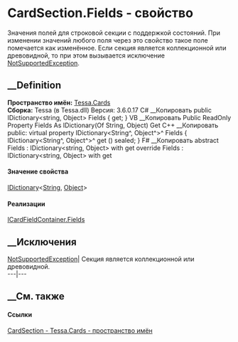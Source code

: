 # CardSection.Fields - свойство
Значения полей для строковой секции с поддержкой состояний. При изменении
значений любого поля через это свойство такое поле помечается как изменённое.
Если секция является коллекционной или древовидной, то при этом вызывается
исключение
[NotSupportedException](https://learn.microsoft.com/dotnet/api/system.notsupportedexception).
## __Definition
 **Пространство имён:** [Tessa.Cards](N_Tessa_Cards.htm)  
 **Сборка:** Tessa (в Tessa.dll) Версия: 3.6.0.17
C# __Копировать
     public IDictionary<string, Object> Fields { get; }
VB __Копировать
     Public ReadOnly Property Fields As IDictionary(Of String, Object)
    	Get
C++ __Копировать
     public:
    virtual property IDictionary<String^, Object^>^ Fields {
    	IDictionary<String^, Object^>^ get () sealed;
    }
F# __Копировать
     abstract Fields : IDictionary<string, Object> with get
    override Fields : IDictionary<string, Object> with get
#### Значение свойства
[IDictionary](https://learn.microsoft.com/dotnet/api/system.collections.generic.idictionary-2)<[String](https://learn.microsoft.com/dotnet/api/system.string),
[Object](https://learn.microsoft.com/dotnet/api/system.object)>
#### Реализации
[ICardFieldContainer.Fields](P_Tessa_Cards_ICardFieldContainer_Fields.htm)  
##  __Исключения
[NotSupportedException](https://learn.microsoft.com/dotnet/api/system.notsupportedexception)|
Секция является коллекционной или древовидной.  
---|---  
##  __См. также
#### Ссылки
[CardSection - ](T_Tessa_Cards_CardSection.htm)
[Tessa.Cards - пространство имён](N_Tessa_Cards.htm)
